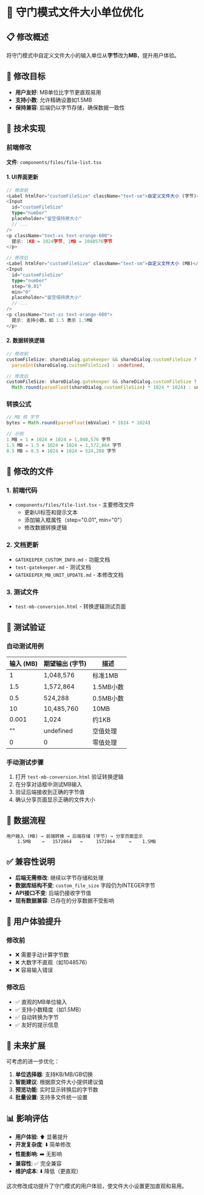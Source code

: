 # 🔧 守门模式文件大小单位优化

## 📋 修改概述

将守门模式中自定义文件大小的输入单位从**字节**改为**MB**，提升用户体验。

## 🎯 修改目标

- **用户友好**: MB单位比字节更直观易用
- **支持小数**: 允许精确设置如1.5MB
- **保持兼容**: 后端仍以字节存储，确保数据一致性

## 🔧 技术实现

### 前端修改

**文件**: `components/files/file-list.tsx`

#### 1. UI界面更新
```typescript
// 修改前
<Label htmlFor="customFileSize" className="text-sm">自定义文件大小 (字节)</Label>
<Input
  id="customFileSize"
  type="number"
  placeholder="留空保持原大小"
  // ...
/>
<p className="text-xs text-orange-600">
  提示: 1KB = 1024字节, 1MB = 1048576字节
</p>

// 修改后
<Label htmlFor="customFileSize" className="text-sm">自定义文件大小 (MB)</Label>
<Input
  id="customFileSize"
  type="number"
  step="0.01"
  min="0"
  placeholder="留空保持原大小"
  // ...
/>
<p className="text-xs text-orange-600">
  提示: 支持小数，如 1.5 表示 1.5MB
</p>
```

#### 2. 数据转换逻辑
```typescript
// 修改前
customFileSize: shareDialog.gatekeeper && shareDialog.customFileSize ?
  parseInt(shareDialog.customFileSize) : undefined,

// 修改后
customFileSize: shareDialog.gatekeeper && shareDialog.customFileSize ?
  Math.round(parseFloat(shareDialog.customFileSize) * 1024 * 1024) : undefined,
```

### 转换公式

```javascript
// MB 转 字节
bytes = Math.round(parseFloat(mbValue) * 1024 * 1024)

// 示例
1 MB = 1 × 1024 × 1024 = 1,048,576 字节
1.5 MB = 1.5 × 1024 × 1024 = 1,572,864 字节
0.5 MB = 0.5 × 1024 × 1024 = 524,288 字节
```

## 📝 修改的文件

### 1. 前端代码
- `components/files/file-list.tsx` - 主要修改文件
  - 更新UI标签和提示文本
  - 添加输入框属性（step="0.01", min="0"）
  - 修改数据转换逻辑

### 2. 文档更新
- `GATEKEEPER_CUSTOM_INFO.md` - 功能文档
- `test-gatekeeper.md` - 测试文档
- `GATEKEEPER_MB_UNIT_UPDATE.md` - 本修改文档

### 3. 测试文件
- `test-mb-conversion.html` - 转换逻辑测试页面

## 🧪 测试验证

### 自动测试用例
| 输入 (MB) | 期望输出 (字节) | 描述 |
|-----------|----------------|------|
| 1 | 1,048,576 | 标准1MB |
| 1.5 | 1,572,864 | 1.5MB小数 |
| 0.5 | 524,288 | 0.5MB小数 |
| 10 | 10,485,760 | 10MB |
| 0.001 | 1,024 | 约1KB |
| "" | undefined | 空值处理 |
| 0 | 0 | 零值处理 |

### 手动测试步骤
1. 打开 `test-mb-conversion.html` 验证转换逻辑
2. 在分享对话框中测试MB输入
3. 验证后端接收到正确的字节值
4. 确认分享页面显示正确的文件大小

## 🔄 数据流程

```
用户输入 (MB) → 前端转换 → 后端存储 (字节) → 分享页面显示
    1.5MB    →   1572864   →     1572864     →    1.5MB
```

## ✅ 兼容性说明

- **后端无需修改**: 继续以字节存储和处理
- **数据库结构不变**: `custom_file_size` 字段仍为INTEGER字节
- **API接口不变**: 后端仍接收字节值
- **现有数据兼容**: 已存在的分享数据不受影响

## 🎉 用户体验提升

### 修改前
- ❌ 需要手动计算字节数
- ❌ 大数字不直观（如1048576）
- ❌ 容易输入错误

### 修改后
- ✅ 直观的MB单位输入
- ✅ 支持小数精度（如1.5MB）
- ✅ 自动转换为字节
- ✅ 友好的提示信息

## 🔮 未来扩展

可考虑的进一步优化：
1. **单位选择器**: 支持KB/MB/GB切换
2. **智能建议**: 根据原文件大小提供建议值
3. **预览功能**: 实时显示转换后的字节数
4. **批量设置**: 支持多文件统一设置

## 📊 影响评估

- **用户体验**: ⬆️ 显著提升
- **开发复杂度**: ⬇️ 简单修改
- **性能影响**: ➡️ 无影响
- **兼容性**: ✅ 完全兼容
- **维护成本**: ⬇️ 降低（更直观）

这次修改成功提升了守门模式的用户体验，使文件大小设置更加直观和易用。
